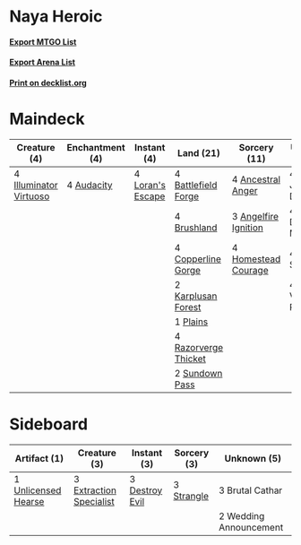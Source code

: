 # Naya Heroic

#### [Export MTGO List](../collection/Naya%20Heroic/Naya%20Heroic.txt)
#### [Export Arena List](../collection/Naya%20Heroic/Naya%20Heroic_arena.txt)
#### [Print on decklist.org](http://decklist.org/?deckmain=4%09Ancestral%20Anger%0A3%09Angelfire%20Ignition%0A4%09Audacity%0A4%09Battlefield%20Forge%0A4%09Brushland%0A4%09Copperline%20Gorge%0A4%09Homestead%20Courage%0A4%09Illuminator%20Virtuoso%0A4%09Jawbone%20Duelist%0A2%09Karplusan%20Forest%0A4%09Loran's%20Escape%0A1%09Plains%0A4%09Razorverge%20Thicket%0A4%09Skrelv,%20Defector%20Mite%0A2%09Sundown%20Pass%0A4%09Tyvar's%20Stand%0A4%09Venerated%20Rotpriest&deckside=3%09Brutal%20Cathar%0A3%09Destroy%20Evil%0A3%09Extraction%20Specialist%0A3%09Strangle%0A1%09Unlicensed%20Hearse%0A2%09Wedding%20Announcement)
# Maindeck

|                                          Creature (4)                                           |                                   Enchantment (4)                                   |                                        Instant (4)                                        |                                           Land (21)                                           |                                         Sorcery (11)                                          |     Unknown (16)      |
|-------------------------------------------------------------------------------------------------|-------------------------------------------------------------------------------------|-------------------------------------------------------------------------------------------|-----------------------------------------------------------------------------------------------|-----------------------------------------------------------------------------------------------|-----------------------|
|4 [Illuminator Virtuoso](http://gatherer.wizards.com/Pages/Card/Details.aspx?multiverseid=555218)|4 [Audacity](http://gatherer.wizards.com/Pages/Card/Details.aspx?multiverseid=583753)|4 [Loran's Escape](http://gatherer.wizards.com/Pages/Card/Details.aspx?multiverseid=583599)|4 [Battlefield Forge](http://gatherer.wizards.com/Pages/Card/Details.aspx?multiverseid=129479) |4 [Ancestral Anger](http://gatherer.wizards.com/Pages/Card/Details.aspx?multiverseid=540996)   |4 Jawbone Duelist      |
|                                                                                                 |                                                                                     |                                                                                           |4 [Brushland](http://gatherer.wizards.com/Pages/Card/Details.aspx?multiverseid=129496)         |3 [Angelfire Ignition](http://gatherer.wizards.com/Pages/Card/Details.aspx?multiverseid=535000)|4 Skrelv, Defector Mite|
|                                                                                                 |                                                                                     |                                                                                           |4 [Copperline Gorge](http://gatherer.wizards.com/Pages/Card/Details.aspx?multiverseid=209408)  |4 [Homestead Courage](http://gatherer.wizards.com/Pages/Card/Details.aspx?multiverseid=534780) |4 Tyvar's Stand        |
|                                                                                                 |                                                                                     |                                                                                           |2 [Karplusan Forest](http://gatherer.wizards.com/Pages/Card/Details.aspx?multiverseid=129614)  |                                                                                               |4 Venerated Rotpriest  |
|                                                                                                 |                                                                                     |                                                                                           |1 [Plains](http://gatherer.wizards.com/Pages/Card/Details.aspx?multiverseid=439856)            |                                                                                               |                       |
|                                                                                                 |                                                                                     |                                                                                           |4 [Razorverge Thicket](http://gatherer.wizards.com/Pages/Card/Details.aspx?multiverseid=209407)|                                                                                               |                       |
|                                                                                                 |                                                                                     |                                                                                           |2 [Sundown Pass](http://gatherer.wizards.com/Pages/Card/Details.aspx?multiverseid=541142)      |                                                                                               |                       |


# Sideboard

|                                         Artifact (1)                                         |                                           Creature (3)                                           |                                       Instant (3)                                       |                                     Sorcery (3)                                     |     Unknown (5)      |
|----------------------------------------------------------------------------------------------|--------------------------------------------------------------------------------------------------|-----------------------------------------------------------------------------------------|-------------------------------------------------------------------------------------|----------------------|
|1 [Unlicensed Hearse](http://gatherer.wizards.com/Pages/Card/Details.aspx?multiverseid=555447)|3 [Extraction Specialist](http://gatherer.wizards.com/Pages/Card/Details.aspx?multiverseid=555213)|3 [Destroy Evil](http://gatherer.wizards.com/Pages/Card/Details.aspx?multiverseid=574497)|3 [Strangle](http://gatherer.wizards.com/Pages/Card/Details.aspx?multiverseid=555326)|3 Brutal Cathar       |
|                                                                                              |                                                                                                  |                                                                                         |                                                                                     |2 Wedding Announcement|

